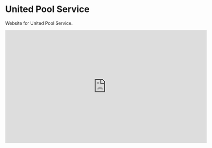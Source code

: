 # United Pool Service

Website for United Pool Service.

<iframe title="vimeo-player" src="https://player.vimeo.com/video/347850723" width="640" height="360" frameborder="0" allowfullscreen></iframe>